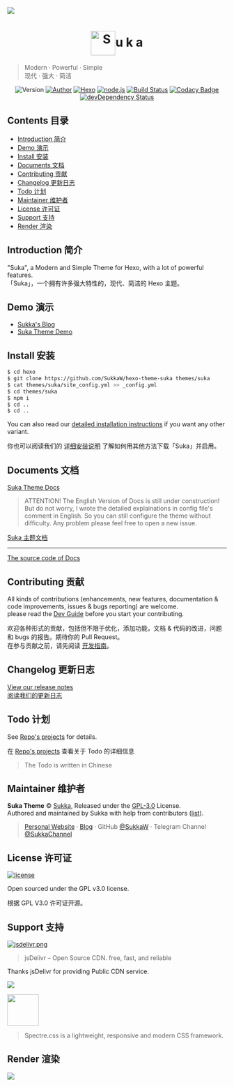 ![](https://i.loli.net/2018/07/27/5b5b2eee0dc9b.png)

# <div align="center"><a title="Go to homepage" href="https://theme-suka.skk.moe"><img align="center" alt="S" width="56" height="56" src="https://i.loli.net/2018/07/27/5b5b32fb7963f.png"></a>u k a</div>

> Modern · Powerful · Simple  
> 现代 · 强大 · 简洁

<p align="center">
<img alt="Version" src="https://img.shields.io/badge/Version-1.2.0-5755d9.svg?style=flat-square"/>
<a href="https://skk.moe" target="_blank"><img alt="Author" src="https://img.shields.io/badge/Author-Sukka-b68469.svg?style=flat-square"/></a>
<a href="https://hexo.io" target="_blank"><img alt="Hexo" src="https://img.shields.io/badge/hexo-3.5+-0e83cd.svg?style=flat-square"/></a>
<a href="https://nodejs.org/" target="_blank"><img alt="node.js" src="https://img.shields.io/badge/node.js-8.0%2B-43853d.svg?style=flat-square"/></a>
<a href="https://travis-ci.org/SukkaW/hexo-theme-suka"><img alt="Build Status" src="https://img.shields.io/travis/SukkaW/hexo-theme-suka.svg?style=flat-square"/></a>
<a href="https://www.codacy.com/app/SukkaW/hexo-theme-suka" target="_blank"><img alt="Codacy Badge" src="https://img.shields.io/codacy/grade/273f45610882413aad88396e06bfa6ec.svg?style=flat-square"></a>
<a href="https://david-dm.org/SukkaW/hexo-theme-suka#info=devDependencies" target="_blank"><img alt="devDependency Status" src="https://img.shields.io/david/dev/SukkaW/hexo-theme-suka.svg?style=flat-square"></a>
</p>

## Contents 目录

- [Introduction 简介](#introduction-简介)
- [Demo 演示](#demo-演示)
- [Install 安装](#install-安装)
- [Documents 文档](#documents-文档)
- [Contributing 贡献](#contributing-贡献)
- [Changelog 更新日志](#changelog-更新日志)
- [Todo 计划](#todo-计划)
- [Maintainer 维护者](#maintainer-维护者)
- [License 许可证](#license-许可证)
- [Support 支持](#support-支持)
- [Render 渲染](#render-渲染)

## Introduction 简介

"Suka", a Modern and Simple Theme for Hexo, with a lot of powerful features.  
「Suka」，一个拥有许多强大特性的，现代、简洁的 Hexo 主题。

## Demo 演示

- [Sukka's Blog](https://blog.skk.moe)
- [Suka Theme Demo](https://theme-suka.skk.moe/demo/)

## Install 安装

```bash
$ cd hexo
$ git clone https://github.com/SukkaW/hexo-theme-suka themes/suka
$ cat themes/suka/site_config.yml >> _config.yml
$ cd themes/suka
$ npm i
$ cd ..
$ cd ..
```

You can also read our [detailed installation instructions](https://theme-suka.skk.moe/docs/en/) if you want any other variant.

你也可以阅读我们的 [详细安装说明](https://theme-suka.skk.moe/docs/) 了解如何用其他方法下载「Suka」并启用。

## Documents 文档

[Suka Theme Docs](https://theme-suka.skk.moe/docs/en/)

> ATTENTION! The English Version of Docs is still under construction!<br>But do not worry, I wrote the detailed explainations in config file's comment in English. So you can still configure the theme without difficulty. Any problem please feel free to open a new issue.

[Suka 主题文档](https://theme-suka.skk.moe/docs/)

---

[The source code of Docs](https://github.com/theme-suka/docs/)

## Contributing 贡献

All kinds of contributions (enhancements, new features, documentation & code improvements, issues & bugs reporting) are welcome.<br>
please read the [Dev Guide](https://theme-suka.skk.moe/docs/en/dev/) before you start your contributing.

欢迎各种形式的贡献，包括但不限于优化，添加功能，文档 & 代码的改进，问题和 bugs 的报告。期待你的 Pull Request。<br>
在参与贡献之前，请先阅读 [开发指南](https://theme-suka.skk.moe/docs/dev/)。

## Changelog 更新日志

[View our release notes](https://github.com/SukkaW/hexo-theme-suka/releases)<br>
[阅读我们的更新日志](https://github.com/SukkaW/hexo-theme-suka/releases)

## Todo 计划

See [Repo's projects](https://github.com/SukkaW/hexo-theme-suka/projects) for details.

在 [Repo's projects](https://github.com/SukkaW/hexo-theme-suka/projects) 查看关于 Todo 的详细信息

> The Todo is written in Chinese

## Maintainer 维护者

**Suka Theme** © [Sukka](https://github.com/SukkaW), Released under the [GPL-3.0](./LICENSE) License.<br>
Authored and maintained by Sukka with help from contributors ([list](https://github.com/SukkaW/hexo-theme-suka/contributors)).

> [Personal Website](https://skk.moe) · [Blog](https://blog.skk.moe) · GitHub [@SukkaW](https://github.com/SukkaW) · Telegram Channel [@SukkaChannel](https://t.me/SukkaChannel)

## License 许可证

[![license](https://img.shields.io/github/license/sukkaw/hexo-theme-suka.svg?style=flat-square)](./LICENSE)

Open sourced under the GPL v3.0 license.

根据 GPL V3.0 许可证开源。

## Support 支持

[![jsdelivr.png](https://i.loli.net/2018/07/27/5b5b29e9a9820.png)](https://www.jsdelivr.com)

> jsDelivr – Open Source CDN. free, fast, and reliable

Thanks jsDelivr for providing Public CDN service.

[![](https://data.jsdelivr.com/v1/package/gh/sukkaw/hexo-theme-suka/badge)](https://www.jsdelivr.com/package/gh/sukkaw/hexo-theme-suka)

<a href="https://picturepan2.github.io/spectre">
  <img src="https://picturepan2.github.io/spectre/img/spectre-logo.svg" width="72" height="72">
</a>

> Spectre.css is a lightweight, responsive and modern CSS framework.

## Render 渲染

![](https://i.loli.net/2018/07/27/5b5b2b53359fc.png)
